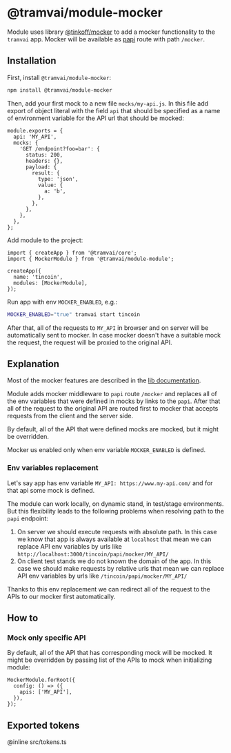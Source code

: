 # @tramvai/module-mocker

Module uses library [@tinkoff/mocker](references/libs/mocker.md) to add a mocker functionality to the `tramvai` app. Mocker will be available as [papi](references/modules/server.md#papi) route with path `/mocker`.

## Installation

First, install `@tramvai/module-mocker`:

```bash npm2yarn
npm install @tramvai/module-mocker
```

Then, add your first mock to a new file `mocks/my-api.js`. In this file add export of object literal with the field `api` that should be specified as a name of environment variable for the API url that should be mocked:

```tsx
module.exports = {
  api: 'MY_API',
  mocks: {
    'GET /endpoint?foo=bar': {
      status: 200,
      headers: {},
      payload: {
        result: {
          type: 'json',
          value: {
            a: 'b',
          },
        },
      },
    },
  },
};
```

Add module to the project:

```tsx
import { createApp } from '@tramvai/core';
import { MockerModule } from '@tramvai/module-module';

createApp({
  name: 'tincoin',
  modules: [MockerModule],
});
```

Run app with env `MOCKER_ENABLED`, e.g.:

```bash
MOCKER_ENABLED="true" tramvai start tincoin
```

After that, all of the requests to `MY_API` in browser and on server will be automatically sent to mocker. In case mocker doesn't have a suitable mock the request, the request will be proxied to the original API.

## Explanation

Most of the mocker features are described in the [lib documentation](references/libs/mocker.md#Explanation).

Module adds mocker middleware to `papi` route `/mocker` and replaces all of the env variables that were defined in mocks by links to the `papi`. After that all of the request to the original API are routed first to mocker that accepts requests from the client and the server side.

By default, all of the API that were defined mocks are mocked, but it might be overridden.

Mocker us enabled only when env variable `MOCKER_ENABLED` is defined.

### Env variables replacement

Let's say app has env variable `MY_API: https://www.my-api.com/` and for that api some mock is defined.

The module can work locally, on dynamic stand, in test/stage environments. But this flexibility leads to the following problems when resolving path to the `papi` endpoint:

1. On server we should execute requests with absolute path. In this case we know that app is always available at `localhost` that mean we can replace API env variables by urls like `http://localhost:3000/tincoin/papi/mocker/MY_API/`
2. On client test stands we do not known the domain of the app. In this case we should make requests by relative urls that mean we can replace API env variables by urls like `/tincoin/papi/mocker/MY_API/`

Thanks to this env replacement we can redirect all of the request to the APIs to our mocker first automatically.

## How to

### Mock only specific API

By default, all of the API that has corresponding mock will be mocked. It might be overridden by passing list of the APIs to mock when initializing module:

```tsx
MockerModule.forRoot({
  config: () => ({
    apis: ['MY_API'],
  }),
});
```

## Exported tokens

@inline src/tokens.ts
